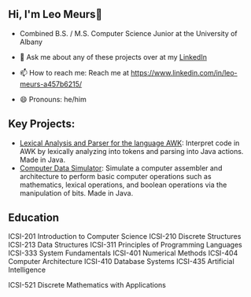 ## Hi, I'm Leo Meurs👋
- Combined B.S. / M.S. Computer Science Junior at the University of Albany

- 💬 Ask me about any of these projects over at my [LinkedIn](https://www.linkedin.com/in/leo-meurs-a457b6215/)
- 📫 How to reach me:
        Reach me at https://www.linkedin.com/in/leo-meurs-a457b6215/
- 😄 Pronouns: he/him

## Key Projects:
- [Lexical Analysis and Parser for the language AWK](https://github.com/KaraML1/Lexical-Analysis-and-Parser-for-the-language-AWK):
          Interpret code in AWK by lexically analyzing into tokens and parsing into Java actions. Made in Java.
- [Computer Data Simulator](https://github.com/KaraML1/Computer-Data-Simulator/tree/main):
          Simulate a computer assembler and architecture to perform basic computer operations such as mathematics, lexical operations, and boolean operations via the manipulation of bits. Made in Java.

## Education
ICSI-201 Introduction to Computer Science
ICSI-210 Discrete Structures
ICSI-213 Data Structures
ICSI-311 Principles of Programming Languages
ICSI-333 System Fundamentals
ICSI-401 Numerical Methods
ICSI-404 Computer Architecture
ICSI-410 Database Systems
ICSI-435 Artificial Intelligence
  
ICSI-521 Discrete Mathematics with Applications


